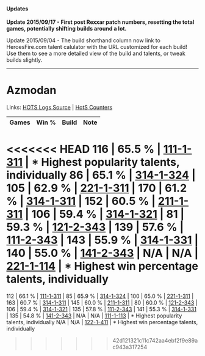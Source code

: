 #### Updates
**Update 2015/09/17 - First post Rexxar patch numbers, resetting the total games, potentially shifting builds around a lot.**

Update 2015/09/04 - The build shorthand column now link to HeroesFire.com talent calulator with the URL customized for each build!  
Use them to see a more detailed view of the build and talents, or tweak builds slightly.

***

# Azmodan

Links: [HOTS Logs Source](https://www.hotslogs.com/Sitewide/HeroDetails?Hero=Azmodan) | [HotS Counters](http://hotscounters.com/#/hero/Azmodan)

Games  | Win %  | Build     | Note
-----  | -----  | -----     | ----
<<<<<<< HEAD
116    | 65.5 % | [111-1-311](http://www.heroesfire.com/hots/talent-calculator/azmodan#gOkF) | * Highest popularity talents, individually
86     | 65.1 % | [314-1-324](http://www.heroesfire.com/hots/talent-calculator/azmodan#o8LC) | 
105    | 62.9 % | [221-1-311](http://www.heroesfire.com/hots/talent-calculator/azmodan#kbHl) | 
170    | 61.2 % | [314-1-311](http://www.heroesfire.com/hots/talent-calculator/azmodan#o8K_) | 
152    | 60.5 % | [211-1-311](http://www.heroesfire.com/hots/talent-calculator/azmodan#kCtF) | 
106    | 59.4 % | [314-1-321](http://www.heroesfire.com/hots/talent-calculator/azmodan#o8L9) | 
81     | 59.3 % | [121-2-343](http://www.heroesfire.com/hots/talent-calculator/azmodan#gnOt) | 
139    | 57.6 % | [111-2-343](http://www.heroesfire.com/hots/talent-calculator/azmodan#gO-N) | 
143    | 55.9 % | [314-1-331](http://www.heroesfire.com/hots/talent-calculator/azmodan#o8LJ) | 
140    | 55.0 % | [141-2-343](http://www.heroesfire.com/hots/talent-calculator/azmodan#hYDt) | 
N/A    | N/A    | [221-1-114](http://www.heroesfire.com/hots/talent-calculator/azmodan#kbEg) | * Highest win percentage talents, individually
=======
112    | 66.1 % | [111-1-311](http://www.heroesfire.com/hots/talent-calculator/azmodan#gOkF) | 
85     | 65.9 % | [314-1-324](http://www.heroesfire.com/hots/talent-calculator/azmodan#o8LC) | 
100    | 65.0 % | [221-1-311](http://www.heroesfire.com/hots/talent-calculator/azmodan#kbHl) | 
163    | 60.7 % | [314-1-311](http://www.heroesfire.com/hots/talent-calculator/azmodan#o8K_) | 
145    | 60.0 % | [211-1-311](http://www.heroesfire.com/hots/talent-calculator/azmodan#kCtF) | 
80     | 60.0 % | [121-2-343](http://www.heroesfire.com/hots/talent-calculator/azmodan#gnOt) | 
106    | 59.4 % | [314-1-321](http://www.heroesfire.com/hots/talent-calculator/azmodan#o8L9) | 
135    | 57.8 % | [111-2-343](http://www.heroesfire.com/hots/talent-calculator/azmodan#gO-N) | 
141    | 55.3 % | [314-1-331](http://www.heroesfire.com/hots/talent-calculator/azmodan#o8LJ) | 
135    | 54.8 % | [141-2-343](http://www.heroesfire.com/hots/talent-calculator/azmodan#hYDt) | 
N/A    | N/A    | [111-1-113](http://www.heroesfire.com/hots/talent-calculator/azmodan#gOh9) | * Highest popularity talents, individually
N/A    | N/A    | [122-1-411](http://www.heroesfire.com/hots/talent-calculator/azmodan#gpcZ) | * Highest win percentage talents, individually
>>>>>>> 42d121321c11c742aa4ebf2f9e89ac943a317254
